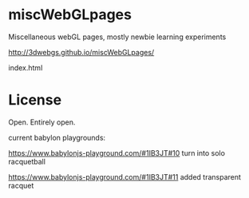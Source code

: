 # miscWebGLpages
Miscellaneous webGL pages, mostly newbie learning experiments


http://3dwebgs.github.io/miscWebGLpages/

index.html



License
========
Open. Entirely open.



current babylon playgrounds:

https://www.babylonjs-playground.com/#1IB3JT#10 turn into solo racquetball

https://www.babylonjs-playground.com/#1IB3JT#11 added transparent racquet
